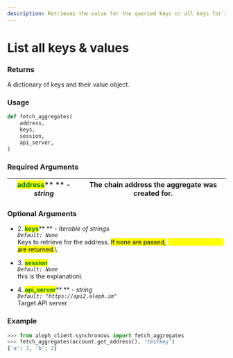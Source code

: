 ```yaml
---
description: Retrieves the value for the queried keys or all keys for an address.
---
```


# List all keys & values

### Returns

A dictionary of keys and their value object.



### Usage

```python
def fetch_aggregates(
    address,
    keys,
    session,
    api_server,
)
```



### Required Arguments

| <mark style="color:green;">**address**</mark>** ** _- string_ | The chain address the aggregate was created for. |
| ------------------------------------------------------------- | ------------------------------------------------ |



### Optional Arguments

* 2\. <mark style="color:green;">**keys**</mark>** ** _- Iterable of strings_\
  _`Default: None`_\
  Keys to retrieve for the address. <mark style="background-color:yellow;">If none are passed,</mark> <mark style="color:yellow;background-color:yellow;">**all keys and values**</mark> <mark style="background-color:yellow;">are returned.</mark>\

* 3\. <mark style="color:green;">**session**</mark>\
  _`Default: None`_\
  this is the explanation\

* 4\. <mark style="color:green;">**api\_server**</mark>** ** _- string_\
  _`Default: "https://api2.aleph.im"`_\
  Target API server



### Example

```python
>>> from aleph_client.synchronous import fetch_aggregates
>>> fetch_aggregates(account.get_address(), 'testkey')
{'a': 1, 'b': 2}
```
